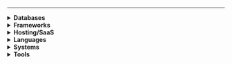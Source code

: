 <!-- ### Sobre mim
Meu nome é Eric e estou cursando Engenharia de Softare. <br/>
Atualmente trabalho com Soluções de Mídias na [Globo](https://globo.com/).
<p align="left">
  <a href="https://www.linkedin.com/in/eric-lemos" target="_blank">
    <picture>
      <source media="(prefers-color-scheme: dark)" srcset="https://img.shields.io/badge/linkedin-2e3440.svg?&style=for-the-badge&logo=linkedin&logoColor=0A66C2">
      <source media="(prefers-color-scheme: light)"srcset="https://img.shields.io/badge/linkedin-eceff4.svg?&style=for-the-badge&logo=linkedin&logoColor=0A66C2">
      <img alt="LindedIn" src="https://img.shields.io/badge/linkedin-eceff4.svg?&style=for-the-badge&logo=linkedin&logoColor=0A66C2">
    </picture>
  </a>&nbsp;
</p> -->

<hr/>

<p align="left">
<details>
  <summary><b>Databases</b></summary>
  <br />
  <picture>
    <source media="(prefers-color-scheme: dark)" srcset="https://img.shields.io/badge/postgres-%23316192.svg?style=for-the-badge&logo=postgresql&logoColor=white">
    <source media="(prefers-color-scheme: light)" srcset="https://img.shields.io/badge/postgres-%23316192.svg?style=for-the-badge&logo=postgresql&logoColor=white">
    <img alt="Postgres" src="https://img.shields.io/badge/postgres-%23316192.svg?style=for-the-badge&logo=postgresql&logoColor=white">
  </picture>
  <picture>
    <source media="(prefers-color-scheme: dark)" srcset="https://img.shields.io/badge/mysql-%2300f.svg?style=for-the-badge&logo=mysql&logoColor=white">
    <source media="(prefers-color-scheme: light)" srcset="https://img.shields.io/badge/mysql-%2300f.svg?style=for-the-badge&logo=mysql&logoColor=white">
    <img alt="MySQL" src="https://img.shields.io/badge/mysql-%2300f.svg?style=for-the-badge&logo=mysql&logoColor=white">
  </picture>
</details>

<details>
  <summary><b>Frameworks</b></summary>
  <br />
  <picture>
    <source media="(prefers-color-scheme: dark)" srcset="https://img.shields.io/badge/django-%23092E20.svg?style=for-the-badge&logo=django&logoColor=white">
    <source media="(prefers-color-scheme: light)" srcset="https://img.shields.io/badge/django-%23092E20.svg?style=for-the-badge&logo=django&logoColor=white">
    <img alt="Django" src="https://img.shields.io/badge/django-%23092E20.svg?style=for-the-badge&logo=django&logoColor=white">
  </picture>
</details>

<details>
  <summary><b>Hosting/SaaS</b></summary>
  <br />
  <picture>
    <source media="(prefers-color-scheme: dark)" srcset="https://img.shields.io/badge/GoogleCloud-%234285F4.svg?style=for-the-badge&logo=google-cloud&logoColor=white">
    <source media="(prefers-color-scheme: light)" srcset="https://img.shields.io/badge/GoogleCloud-%234285F4.svg?style=for-the-badge&logo=google-cloud&logoColor=white">
    <img alt="Google Cloud" src="https://img.shields.io/badge/GoogleCloud-%234285F4.svg?style=for-the-badge&logo=google-cloud&logoColor=white">
  </picture>
</details>
  
<details>
  <summary><b>Languages</b></summary>
  <br />
  <picture>
    <source media="(prefers-color-scheme: dark)" srcset="https://img.shields.io/badge/c-%2300599C.svg?style=for-the-badge&logo=c&logoColor=white">
    <source media="(prefers-color-scheme: light)" srcset="https://img.shields.io/badge/c-%2300599C.svg?style=for-the-badge&logo=c&logoColor=white">
    <img alt="C" src="https://img.shields.io/badge/c-%2300599C.svg?style=for-the-badge&logo=c&logoColor=white">
  </picture>
  <picture>
    <source media="(prefers-color-scheme: dark)" srcset="https://img.shields.io/badge/c++-%2300599C.svg?style=for-the-badge&logo=c%2B%2B&logoColor=white">
    <source media="(prefers-color-scheme: light)" srcset="https://img.shields.io/badge/c++-%2300599C.svg?style=for-the-badge&logo=c%2B%2B&logoColor=white">
    <img alt="C++" src="https://img.shields.io/badge/c++-%2300599C.svg?style=for-the-badge&logo=c%2B%2B&logoColor=white">
  </picture>
  <picture>
    <source media="(prefers-color-scheme: dark)" srcset="https://img.shields.io/badge/css3-%231572B6.svg?style=for-the-badge&logo=css3&logoColor=white">
    <source media="(prefers-color-scheme: light)" srcset="https://img.shields.io/badge/css3-%231572B6.svg?style=for-the-badge&logo=css3&logoColor=white">
    <img alt="CSS" src="https://img.shields.io/badge/css3-%231572B6.svg?style=for-the-badge&logo=css3&logoColor=white">
  </picture>
  <picture>
    <source media="(prefers-color-scheme: dark)" srcset="https://img.shields.io/badge/html5-%23E34F26.svg?style=for-the-badge&logo=html5&logoColor=white">
    <source media="(prefers-color-scheme: light)" srcset="https://img.shields.io/badge/html5-%23E34F26.svg?style=for-the-badge&logo=html5&logoColor=white">
    <img alt="HTML" src="https://img.shields.io/badge/html5-%23E34F26.svg?style=for-the-badge&logo=html5&logoColor=white">
  </picture>
  <picture>
    <source media="(prefers-color-scheme: dark)" srcset="https://img.shields.io/badge/javascript-%23323330.svg?style=for-the-badge&logo=javascript&logoColor=%23F7DF1E">
    <source media="(prefers-color-scheme: light)" srcset="https://img.shields.io/badge/javascript-%23323330.svg?style=for-the-badge&logo=javascript&logoColor=%23F7DF1E">
    <img alt="JavaScript" src="https://img.shields.io/badge/javascript-%23323330.svg?style=for-the-badge&logo=javascript&logoColor=%23F7DF1E">
  </picture>
  <picture>
    <source media="(prefers-color-scheme: dark)" srcset="https://img.shields.io/badge/php-%23777BB4.svg?style=for-the-badge&logo=php&logoColor=white">
    <source media="(prefers-color-scheme: light)" srcset="https://img.shields.io/badge/php-%23777BB4.svg?style=for-the-badge&logo=php&logoColor=white">
    <img alt="PHP" src="https://img.shields.io/badge/php-%23777BB4.svg?style=for-the-badge&logo=php&logoColor=white">
  </picture>
  <picture>
    <source media="(prefers-color-scheme: dark)" srcset="https://img.shields.io/badge/python-3670A0?style=for-the-badge&logo=python&logoColor=ffdd54">
    <source media="(prefers-color-scheme: light)" srcset="https://img.shields.io/badge/python-3670A0?style=for-the-badge&logo=python&logoColor=ffdd54">
    <img alt="Python" src="https://img.shields.io/badge/python-3670A0?style=for-the-badge&logo=python&logoColor=ffdd54">
  </picture>
</details>  
  
<details>
  <summary><b>Systems</b></summary>
  <br />
  <picture>
    <source media="(prefers-color-scheme: dark)" srcset="https://img.shields.io/badge/Android-3DDC84?style=for-the-badge&logo=android&logoColor=white">
    <source media="(prefers-color-scheme: light)" srcset="https://img.shields.io/badge/Android-3DDC84?style=for-the-badge&logo=android&logoColor=white">
    <img alt="Android" src="https://img.shields.io/badge/Android-3DDC84?style=for-the-badge&logo=android&logoColor=white">
  </picture>
  <picture>
    <source media="(prefers-color-scheme: dark)" srcset="https://img.shields.io/badge/iOS-000000?style=for-the-badge&logo=ios&logoColor=white">
    <source media="(prefers-color-scheme: light)" srcset="https://img.shields.io/badge/iOS-000000?style=for-the-badge&logo=ios&logoColor=white">
    <img alt="iOS" src="https://img.shields.io/badge/iOS-000000?style=for-the-badge&logo=ios&logoColor=white">
  </picture>
  <picture>
    <source media="(prefers-color-scheme: dark)" srcset="https://img.shields.io/badge/Linux-FCC624?style=for-the-badge&logo=linux&logoColor=black">
    <source media="(prefers-color-scheme: light)" srcset="https://img.shields.io/badge/Linux-FCC624?style=for-the-badge&logo=linux&logoColor=black">
    <img alt="Linux" src="https://img.shields.io/badge/Linux-FCC624?style=for-the-badge&logo=linux&logoColor=black">
  </picture>
  <picture>
    <source media="(prefers-color-scheme: dark)" srcset="https://img.shields.io/badge/mac%20os-000000?style=for-the-badge&logo=macos&logoColor=F0F0F0">
    <source media="(prefers-color-scheme: light)" srcset="https://img.shields.io/badge/mac%20os-000000?style=for-the-badge&logo=macos&logoColor=F0F0F0">
    <img alt="macOS" src="https://img.shields.io/badge/mac%20os-000000?style=for-the-badge&logo=macos&logoColor=F0F0F0">
  </picture>
  <picture>
    <source media="(prefers-color-scheme: dark)" srcset="https://img.shields.io/badge/Windows-0078D6?style=for-the-badge&logo=windows&logoColor=white">
    <source media="(prefers-color-scheme: light)" srcset="https://img.shields.io/badge/Windows-0078D6?style=for-the-badge&logo=windows&logoColor=white">
    <img alt="Windows" src="https://img.shields.io/badge/Windows-0078D6?style=for-the-badge&logo=windows&logoColor=white">
  </picture>
</details>
  
<details>
  <summary><b>Tools</b></summary>
  <br />
  <picture>
    <source media="(prefers-color-scheme: dark)" srcset="https://img.shields.io/badge/Visual%20Studio%20Code-0078d7.svg?style=for-the-badge&logo=visual-studio-code&logoColor=white">
    <source media="(prefers-color-scheme: light)" srcset="https://img.shields.io/badge/Visual%20Studio%20Code-0078d7.svg?style=for-the-badge&logo=visual-studio-code&logoColor=white">
    <img alt="VS Code" src="https://img.shields.io/badge/Visual%20Studio%20Code-0078d7.svg?style=for-the-badge&logo=visual-studio-code&logoColor=white">
  </picture>
</details>
  
</p>
